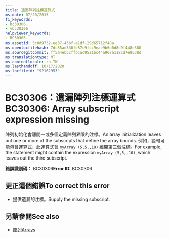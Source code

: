 ```yaml
---
title: 遺漏陣列註標運算式
ms.date: 07/20/2015
f1_keywords:
- bc30306
- vbc30306
helpviewer_keywords:
- BC30306
ms.assetid: 3c0d9732-ee37-436f-a1df-29d65712f48a
ms.openlocfilehash: 7dc85ad336fe87c9fcc9eae9b6d0d8d9f448e300
ms.sourcegitcommit: ff5a4eb5cffbcac9521bc44a907a118cd7e8638d
ms.translationtype: MT
ms.contentlocale: zh-TW
ms.lasthandoff: 10/17/2020
ms.locfileid: "92162953"
---
```

# <a name="bc30306-array-subscript-expression-missing"></a><span data-ttu-id="d2f1d-102">BC30306：遺漏陣列注標運算式</span><span class="sxs-lookup"><span data-stu-id="d2f1d-102">BC30306: Array subscript expression missing</span></span>

<span data-ttu-id="d2f1d-103">陣列初始化會離開一或多個定義陣列界限的注標。</span><span class="sxs-lookup"><span data-stu-id="d2f1d-103">An array initialization leaves out one or more of the subscripts that define the array bounds.</span></span> <span data-ttu-id="d2f1d-104">例如，語句可能包含運算式，此運算式會 `myArray (5,5,,10)` 離開第三個注標。</span><span class="sxs-lookup"><span data-stu-id="d2f1d-104">For example, the statement might contain the expression `myArray (5,5,,10)`, which leaves out the third subscript.</span></span>

 <span data-ttu-id="d2f1d-105">**錯誤識別碼：** BC30306</span><span class="sxs-lookup"><span data-stu-id="d2f1d-105">**Error ID:** BC30306</span></span>

## <a name="to-correct-this-error"></a><span data-ttu-id="d2f1d-106">更正這個錯誤</span><span class="sxs-lookup"><span data-stu-id="d2f1d-106">To correct this error</span></span>

- <span data-ttu-id="d2f1d-107">提供遺漏的注標。</span><span class="sxs-lookup"><span data-stu-id="d2f1d-107">Supply the missing subscript.</span></span>

## <a name="see-also"></a><span data-ttu-id="d2f1d-108">另請參閱</span><span class="sxs-lookup"><span data-stu-id="d2f1d-108">See also</span></span>

- [<span data-ttu-id="d2f1d-109">陣列</span><span class="sxs-lookup"><span data-stu-id="d2f1d-109">Arrays</span></span>](../../programming-guide/language-features/arrays/index.md)
